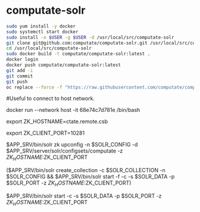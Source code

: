 
# computate-solr
```bash
sudo yum install -y docker
sudo systemctl start docker
sudo install -o $USER -g $USER -d /usr/local/src/computate-solr
git clone git@github.com:computate/computate-solr.git /usr/local/src/computate-solr/
cd /usr/local/src/computate-solr
sudo docker build -t computate/computate-solr:latest .
docker login
docker push computate/computate-solr:latest
git add -i
git commit
git push
oc replace --force -f "https://raw.githubusercontent.com/computate/computate-solr/master/openshift-computate-solr.json"
```

#Useful to connect to host network. 

docker run --network host -it 68e74c7d781e /bin/bash

export ZK_HOSTNAME=ctate.remote.csb

export ZK_CLIENT_PORT=10281

$APP_SRV/bin/solr zk upconfig -n $SOLR_CONFIG -d $APP_SRV/server/solr/configsets/computate -z $ZK_HOSTNAME:$ZK_CLIENT_PORT

($APP_SRV/bin/solr create_collection -c $SOLR_COLLECTION -n $SOLR_CONFIG && $APP_SRV/bin/solr start -f -c -s $SOLR_DATA -p $SOLR_PORT -z $ZK_HOSTNAME:$ZK_CLIENT_PORT)

$APP_SRV/bin/solr start -c -s $SOLR_DATA -p $SOLR_PORT -z $ZK_HOSTNAME:$ZK_CLIENT_PORT
